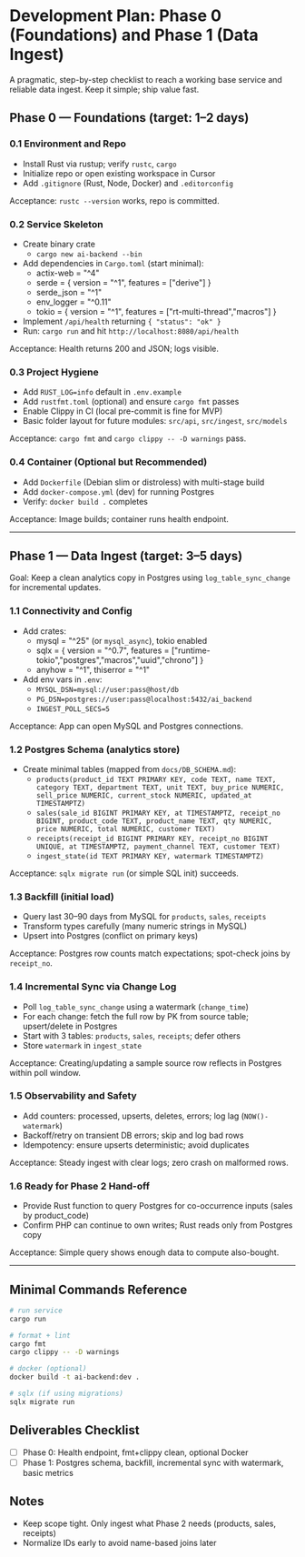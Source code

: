 # Development Plan: Phase 0 (Foundations) and Phase 1 (Data Ingest)

A pragmatic, step-by-step checklist to reach a working base service and reliable data ingest. Keep it simple; ship value fast.

## Phase 0 — Foundations (target: 1–2 days)

### 0.1 Environment and Repo
- Install Rust via rustup; verify `rustc`, `cargo`
- Initialize repo or open existing workspace in Cursor
- Add `.gitignore` (Rust, Node, Docker) and `.editorconfig`

Acceptance: `rustc --version` works, repo is committed.

### 0.2 Service Skeleton
- Create binary crate
  - `cargo new ai-backend --bin`
- Add dependencies in `Cargo.toml` (start minimal):
  - actix-web = "^4"
  - serde = { version = "^1", features = ["derive"] }
  - serde_json = "^1"
  - env_logger = "^0.11"
  - tokio = { version = "^1", features = ["rt-multi-thread","macros"] }
- Implement `/api/health` returning `{ "status": "ok" }`
- Run: `cargo run` and hit `http://localhost:8080/api/health`

Acceptance: Health returns 200 and JSON; logs visible.

### 0.3 Project Hygiene
- Add `RUST_LOG=info` default in `.env.example`
- Add `rustfmt.toml` (optional) and ensure `cargo fmt` passes
- Enable Clippy in CI (local pre-commit is fine for MVP)
- Basic folder layout for future modules: `src/api`, `src/ingest`, `src/models`

Acceptance: `cargo fmt` and `cargo clippy -- -D warnings` pass.

### 0.4 Container (Optional but Recommended)
- Add `Dockerfile` (Debian slim or distroless) with multi-stage build
- Add `docker-compose.yml` (dev) for running Postgres
- Verify: `docker build .` completes

Acceptance: Image builds; container runs health endpoint.

---

## Phase 1 — Data Ingest (target: 3–5 days)

Goal: Keep a clean analytics copy in Postgres using `log_table_sync_change` for incremental updates.

### 1.1 Connectivity and Config
- Add crates:
  - mysql = "^25" (or `mysql_async`), tokio enabled
  - sqlx = { version = "^0.7", features = ["runtime-tokio","postgres","macros","uuid","chrono"] }
  - anyhow = "^1", thiserror = "^1"
- Add env vars in `.env`:
  - `MYSQL_DSN=mysql://user:pass@host/db`
  - `PG_DSN=postgres://user:pass@localhost:5432/ai_backend`
  - `INGEST_POLL_SECS=5`

Acceptance: App can open MySQL and Postgres connections.

### 1.2 Postgres Schema (analytics store)
- Create minimal tables (mapped from `docs/DB_SCHEMA.md`):
  - `products(product_id TEXT PRIMARY KEY, code TEXT, name TEXT, category TEXT, department TEXT, unit TEXT, buy_price NUMERIC, sell_price NUMERIC, current_stock NUMERIC, updated_at TIMESTAMPTZ)`
  - `sales(sale_id BIGINT PRIMARY KEY, at TIMESTAMPTZ, receipt_no BIGINT, product_code TEXT, product_name TEXT, qty NUMERIC, price NUMERIC, total NUMERIC, customer TEXT)`
  - `receipts(receipt_id BIGINT PRIMARY KEY, receipt_no BIGINT UNIQUE, at TIMESTAMPTZ, payment_channel TEXT, customer TEXT)`
  - `ingest_state(id TEXT PRIMARY KEY, watermark TIMESTAMPTZ)`

Acceptance: `sqlx migrate run` (or simple SQL init) succeeds.

### 1.3 Backfill (initial load)
- Query last 30–90 days from MySQL for `products`, `sales`, `receipts`
- Transform types carefully (many numeric strings in MySQL)
- Upsert into Postgres (conflict on primary keys)

Acceptance: Postgres row counts match expectations; spot-check joins by `receipt_no`.

### 1.4 Incremental Sync via Change Log
- Poll `log_table_sync_change` using a watermark (`change_time`)
- For each change: fetch the full row by PK from source table; upsert/delete in Postgres
- Start with 3 tables: `products`, `sales`, `receipts`; defer others
- Store `watermark` in `ingest_state`

Acceptance: Creating/updating a sample source row reflects in Postgres within poll window.

### 1.5 Observability and Safety
- Add counters: processed, upserts, deletes, errors; log lag (`NOW()-watermark`)
- Backoff/retry on transient DB errors; skip and log bad rows
- Idempotency: ensure upserts deterministic; avoid duplicates

Acceptance: Steady ingest with clear logs; zero crash on malformed rows.

### 1.6 Ready for Phase 2 Hand-off
- Provide Rust function to query Postgres for co-occurrence inputs (sales by product_code)
- Confirm PHP can continue to own writes; Rust reads only from Postgres copy

Acceptance: Simple query shows enough data to compute also-bought.

---

## Minimal Commands Reference
```bash
# run service
cargo run

# format + lint
cargo fmt
cargo clippy -- -D warnings

# docker (optional)
docker build -t ai-backend:dev .

# sqlx (if using migrations)
sqlx migrate run
```

## Deliverables Checklist
- [ ] Phase 0: Health endpoint, fmt+clippy clean, optional Docker
- [ ] Phase 1: Postgres schema, backfill, incremental sync with watermark, basic metrics

## Notes
- Keep scope tight. Only ingest what Phase 2 needs (products, sales, receipts)
- Normalize IDs early to avoid name-based joins later
